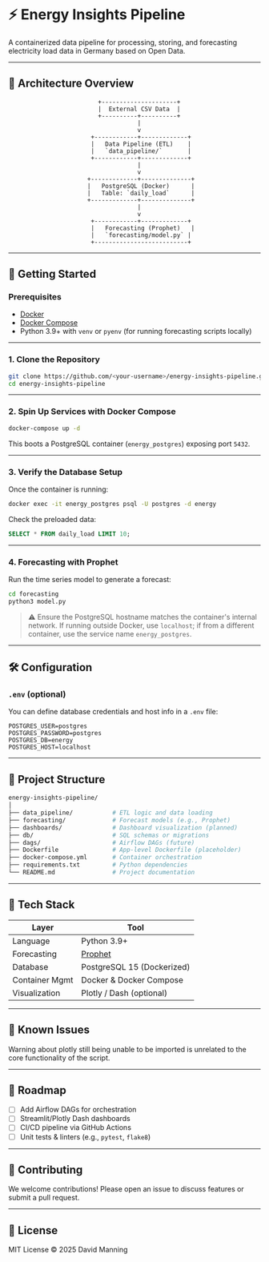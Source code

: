 # ⚡ Energy Insights Pipeline

A containerized data pipeline for processing, storing, and forecasting electricity load data in Germany based on Open Data. 

---

## 🧱 Architecture Overview

```
                         +---------------------+
                         |  External CSV Data  |
                         +----------+----------+
                                    |
                                    v
                       +------------+-------------+
                       |   Data Pipeline (ETL)    |
                       |   `data_pipeline/`       |
                       +------------+-------------+
                                    |
                                    v
                      +-------------+--------------+
                      |   PostgreSQL (Docker)      |
                      |   Table: `daily_load`      |
                      +-------------+--------------+
                                    |
                                    v
                       +------------+-------------+
                       |   Forecasting (Prophet)   |
                       |   `forecasting/model.py` |
                       +--------------------------+
```

---

## 🚀 Getting Started

### Prerequisites

- [Docker](https://www.docker.com/)
- [Docker Compose](https://docs.docker.com/compose/)
- Python 3.9+ with `venv` or `pyenv` (for running forecasting scripts locally)

---

### 1. Clone the Repository

```bash
git clone https://github.com/<your-username>/energy-insights-pipeline.git
cd energy-insights-pipeline
```

---

### 2. Spin Up Services with Docker Compose

```bash
docker-compose up -d
```

This boots a PostgreSQL container (`energy_postgres`) exposing port `5432`.

---

### 3. Verify the Database Setup

Once the container is running:

```bash
docker exec -it energy_postgres psql -U postgres -d energy
```

Check the preloaded data:

```sql
SELECT * FROM daily_load LIMIT 10;
```

---

### 4. Forecasting with Prophet

Run the time series model to generate a forecast:

```bash
cd forecasting
python3 model.py
```

> ⚠️ Ensure the PostgreSQL hostname matches the container's internal network. If running outside Docker, use `localhost`; if from a different container, use the service name `energy_postgres`.

---

## 🛠 Configuration

### `.env` (optional)

You can define database credentials and host info in a `.env` file:

```
POSTGRES_USER=postgres
POSTGRES_PASSWORD=postgres
POSTGRES_DB=energy
POSTGRES_HOST=localhost
```

---

## 📂 Project Structure

```bash
energy-insights-pipeline/
│
├── data_pipeline/           # ETL logic and data loading
├── forecasting/             # Forecast models (e.g., Prophet)
├── dashboards/              # Dashboard visualization (planned)
├── db/                      # SQL schemas or migrations
├── dags/                    # Airflow DAGs (future)
├── Dockerfile               # App-level Dockerfile (placeholder)
├── docker-compose.yml       # Container orchestration
├── requirements.txt         # Python dependencies
└── README.md                # Project documentation
```

---

## 🧪 Tech Stack

| Layer          | Tool                     |
|----------------|--------------------------|
| Language       | Python 3.9+              |
| Forecasting    | [Prophet](https://facebook.github.io/prophet/) |
| Database       | PostgreSQL 15 (Dockerized) |
| Container Mgmt | Docker & Docker Compose  |
| Visualization  | Plotly / Dash (optional) |

---

## 🧠 Known Issues

Warning about plotly still being unable to be imported is unrelated to the core functionality of the script.

---

## 🧭 Roadmap

- [ ] Add Airflow DAGs for orchestration
- [ ] Streamlit/Plotly Dash dashboards
- [ ] CI/CD pipeline via GitHub Actions
- [ ] Unit tests & linters (e.g., `pytest`, `flake8`)

---

## 🤝 Contributing

We welcome contributions! Please open an issue to discuss features or submit a pull request.

---

## 🪪 License

MIT License © 2025 David Manning
